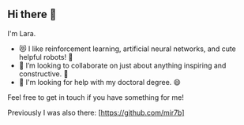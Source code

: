 ## Hi there 👋

<!--
**Lara-m/Lara-m** is a ✨ _special_ ✨ repository because its `README.md` (this file) appears on your GitHub profile.

Here are some ideas to get you started:

- 🔭 I’m currently working on ...
- 🌱 I’m currently learning ...
- 👯 I’m looking to collaborate on ...
- 🤔 I’m looking for help with ...
- 💬 Ask me about ...
- 📫 How to reach me: ...
- 😄 Pronouns: ...
- ⚡ Fun fact: ...
-->

I'm Lara.

- 😻 I like reinforcement learning, artificial neural networks, and cute helpful robots! 🤖
- 👯 I’m looking to collaborate on just about anything inspiring and constructive. 🌱
- 🔭 I'm looking for help with my doctoral degree. 😄

Feel free to get in touch if you have something for me! 

Previously I was also there: [https://github.com/mir7b] 
